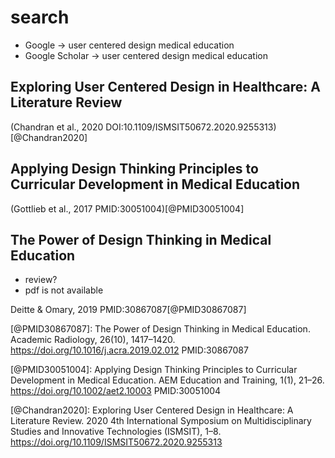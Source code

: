 
# search

- Google -> user centered design medical education
- Google Scholar -> user centered design medical education 

## Exploring User Centered Design in Healthcare: A  Literature Review

(Chandran et al., 2020 DOI:10.1109/ISMSIT50672.2020.9255313)[@Chandran2020]

## Applying Design Thinking Principles to Curricular Development in Medical Education

(Gottlieb et al., 2017 PMID:30051004)[@PMID30051004]

## The Power of Design Thinking in Medical Education

- review?
- pdf is not available

Deitte & Omary, 2019 PMID:30867087[@PMID30867087]

[@PMID30867087]: The Power of Design Thinking in Medical Education. Academic Radiology, 26(10), 1417–1420. https://doi.org/10.1016/j.acra.2019.02.012 PMID:30867087

[@PMID30051004]: Applying Design Thinking Principles to Curricular Development in Medical Education. AEM Education and Training, 1(1), 21–26. https://doi.org/10.1002/aet2.10003 PMID:30051004

[@Chandran2020]: Exploring User Centered Design in Healthcare: A Literature Review. 2020 4th International Symposium on Multidisciplinary Studies and Innovative Technologies (ISMSIT), 1–8. https://doi.org/10.1109/ISMSIT50672.2020.9255313
